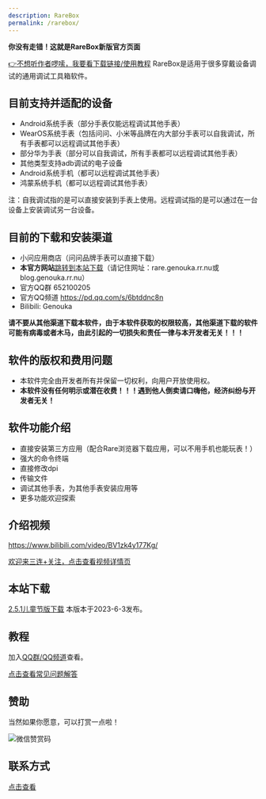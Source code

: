 ```yaml
---
description: RareBox
permalink: /rarebox/
---
```


**你没有走错！这就是RareBox新版官方页面**

[👉不想听作者啰嗦，我要看下载链接/使用教程](#目前的下载和安装渠道)
RareBox是适用于很多穿戴设备调试的通用调试工具箱软件。

## 目前支持并适配的设备
* Android系统手表（部分手表仅能远程调试其他手表）
* WearOS系统手表（包括问问、小米等品牌在内大部分手表可以自我调试，所有手表都可以远程调试其他手表）
* 部分华为手表（部分可以自我调试，所有手表都可以远程调试其他手表）
* 其他类型支持adb调试的电子设备
* Android系统手机（都可以远程调试其他手表）
* 鸿蒙系统手机（都可以远程调试其他手表）

注：自我调试指的是可以直接安装到手表上使用。远程调试指的是可以通过在一台设备上安装调试另一台设备。

## 目前的下载和安装渠道
* 小问应用商店（问问品牌手表可以直接下载）
* **本官方网站**[跳转到本站下载](#本站下载)（请记住网址：rare.genouka.rr.nu或blog.genouka.rr.nu）
* 官方QQ群 652100205
* 官方QQ频道 https://pd.qq.com/s/6btddnc8n
* Bilibili: Genouka

**请不要从其他渠道下载本软件，由于本软件获取的权限较高，其他渠道下载的软件可能有病毒或者木马，由此引起的一切损失和责任一律与本开发者无关！！！**

## 软件的版权和费用问题
* 本软件完全由开发者所有并保留一切权利，向用户开放使用权。
* **本软件没有任何明示或潜在收费！！！遇到他人倒卖请口嗨他，经济纠纷与开发者无关！**

## 软件功能介绍
* 直接安装第三方应用（配合Rare浏览器下载应用，可以不用手机也能玩表！）
* 强大的命令终端
* 直接修改dpi
* 传输文件
* 调试其他手表，为其他手表安装应用等
* 更多功能欢迎探索

## 介绍视频

https://www.bilibili.com/video/BV1zk4y177Kg/

[欢迎来三连+关注，点击查看视频详情页](https://www.bilibili.com/video/BV1zk4y177Kg/)

## 本站下载


[2.5.1儿童节版下载](http://mobvoi-search-public.mobvoi.com/mobvoi-apk/awch/com.yuanwow.adb_17_wear_all_b1506c454d83bb0be13abb045d10b1cb.apk)
本版本于2023-6-3发布。

## 教程

加入[QQ群/QQ频道](/lianxi)查看。

[点击查看常见问题解答](/rareboxproblem)

## 赞助

当然如果你愿意，可以打赏一点啦！


![微信赞赏码](http://i.imgloc.com/2023/03/18/LvZkF.png)

## 联系方式
[点击查看](/lianxi)